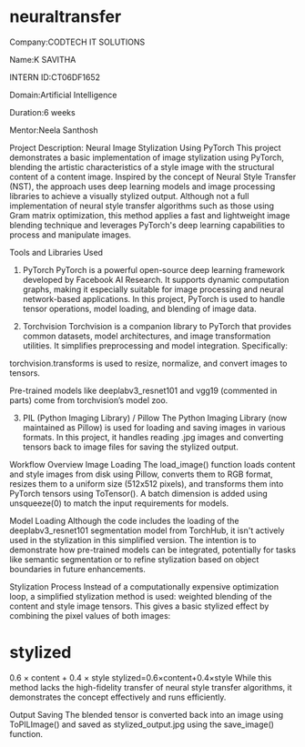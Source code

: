 # neuraltransfer

Company:CODTECH IT SOLUTIONS

Name:K SAVITHA

INTERN ID:CT06DF1652

Domain:Artificial Intelligence

Duration:6 weeks

Mentor:Neela Santhosh

Project Description: Neural Image Stylization Using PyTorch
This project demonstrates a basic implementation of image stylization using PyTorch, blending the artistic characteristics of a style image with the structural content of a content image. Inspired by the concept of Neural Style Transfer (NST), the approach uses deep learning models and image processing libraries to achieve a visually stylized output. Although not a full implementation of neural style transfer algorithms such as those using Gram matrix optimization, this method applies a fast and lightweight image blending technique and leverages PyTorch's deep learning capabilities to process and manipulate images.

Tools and Libraries Used
1. PyTorch
PyTorch is a powerful open-source deep learning framework developed by Facebook AI Research. It supports dynamic computation graphs, making it especially suitable for image processing and neural network-based applications. In this project, PyTorch is used to handle tensor operations, model loading, and blending of image data.

2. Torchvision
Torchvision is a companion library to PyTorch that provides common datasets, model architectures, and image transformation utilities. It simplifies preprocessing and model integration. Specifically:

torchvision.transforms is used to resize, normalize, and convert images to tensors.

Pre-trained models like deeplabv3_resnet101 and vgg19 (commented in parts) come from torchvision’s model zoo.

3. PIL (Python Imaging Library) / Pillow
The Python Imaging Library (now maintained as Pillow) is used for loading and saving images in various formats. In this project, it handles reading .jpg images and converting tensors back to image files for saving the stylized output.

Workflow Overview
Image Loading
The load_image() function loads content and style images from disk using Pillow, converts them to RGB format, resizes them to a uniform size (512x512 pixels), and transforms them into PyTorch tensors using ToTensor(). A batch dimension is added using unsqueeze(0) to match the input requirements for models.

Model Loading
Although the code includes the loading of the deeplabv3_resnet101 segmentation model from TorchHub, it isn't actively used in the stylization in this simplified version. The intention is to demonstrate how pre-trained models can be integrated, potentially for tasks like semantic segmentation or to refine stylization based on object boundaries in future enhancements.

Stylization Process
Instead of a computationally expensive optimization loop, a simplified stylization method is used: weighted blending of the content and style image tensors. This gives a basic stylized effect by combining the pixel values of both images:

stylized
=
0.6
×
content
+
0.4
×
style
stylized=0.6×content+0.4×style
While this method lacks the high-fidelity transfer of neural style transfer algorithms, it demonstrates the concept effectively and runs efficiently.

Output Saving
The blended tensor is converted back into an image using ToPILImage() and saved as stylized_output.jpg using the save_image() function.


